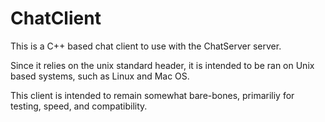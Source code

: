 # ChatClient

This is a C++ based chat client to use with the ChatServer server.

Since it relies on the unix standard header, it is intended to be ran on Unix based systems, such as Linux and Mac OS.

This client is intended to remain somewhat bare-bones, primariliy for testing, speed, and compatibility.
